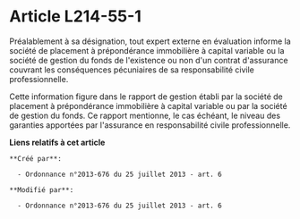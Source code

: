 # Article L214-55-1

Préalablement à sa désignation, tout expert externe en évaluation informe la société de placement à prépondérance immobilière
à capital variable ou la société de gestion du fonds de l'existence ou non d'un contrat d'assurance couvrant les conséquences
pécuniaires de sa responsabilité civile professionnelle. 

Cette information figure dans le rapport de gestion établi par la société de placement à prépondérance immobilière à capital
variable ou par la société de gestion du fonds. Ce rapport mentionne, le cas échéant, le niveau des garanties apportées par
l'assurance en responsabilité civile professionnelle.

**Liens relatifs à cet article**

	**Créé par**:

	  - Ordonnance n°2013-676 du 25 juillet 2013 - art. 6

	**Modifié par**:

	  - Ordonnance n°2013-676 du 25 juillet 2013 - art. 6
